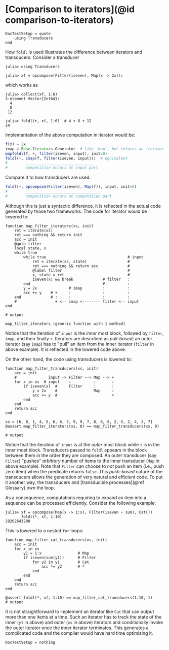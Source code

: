 # [Comparison to iterators](@id comparison-to-iterators)

```@meta
DocTestSetup = quote
    using Transducers
end
```

How `foldl` is used illustrates the difference between iterators and
transducers.  Consider a transducer

```jldoctest filter-map
julia> using Transducers

julia> xf = opcompose(Filter(iseven), Map(x -> 2x));
```

which works as

```jldoctest filter-map
julia> collect(xf, 1:6)
3-element Vector{Int64}:
  4
  8
 12

julia> foldl(+, xf, 1:6)  # 4 + 8 + 12
24
```

Implementation of the above computation in iterator would be:

```julia
f(x) = 2x
imap = Base.Iterators.Generator  # like `map`, but returns an iterator
mapfoldl(f, +, filter(iseven, input), init=0)
foldl(+, imap(f, filter(iseven, input)))  # equivalent
#        ______________________________
#        composition occurs at input part
```

Compare it to how transducers are used:

```julia
foldl(+, opcompose(Filter(iseven), Map(f)), input, init=0)
#        _________________________________
#        composition occurs at computation part
```

Although this is just a syntactic difference, it is reflected in the
actual code generated by those two frameworks.  The code for iterator
would be lowered to:

```jldoctest manual-composition; output = false
function map_filter_iterators(xs, init)
    ret = iterate(xs)
    ret === nothing && return init
    acc = init
    @goto filter
    local state, x
    while true
        while true                                    # input
            ret = iterate(xs, state)                  #
            ret === nothing && return acc             #
            @label filter                             #
            x, state = ret                            #
            iseven(x) && break             # filter   :
        end                                #          :
        y = 2x              # imap         :          :
        acc += y    # +     :              :          :
    end             # :     :              :          :
    #                 + <-- imap <-------- filter <-- input
end

# output

map_filter_iterators (generic function with 1 method)
```

Notice that the iteration of `input` is the _inner_ most block,
followed by `filter`, `imap`, and then finally `+`.  Iterators are
described as _pull-based_; an outer iterator (say `imap`) has to
"pull" an item from the inner iterator (`filter` in above example).
It is reflected in the lowered code above.

On the other hand, the code using transducers is lowered to:

```jldoctest manual-composition; output = false
function map_filter_transducers(xs, init)
    acc = init
    #              input -> Filter --> Map --> +
    for x in xs  # input    :          :       :
        if iseven(x)  #     Filter     :       :
            y = 2x    #                Map     :
            acc += y  #                        +
        end
    end
    return acc
end

xs = [6, 8, 1, 4, 5, 6, 6, 7, 9, 9, 7, 8, 6, 8, 2, 5, 2, 4, 3, 7]
@assert map_filter_iterators(xs, 0) == map_filter_transducers(xs, 0)

# output

```

Notice that the iteration of `input` is at the _outer_ most block
while `+` is in the inner most block.  Transducers passed to
`foldl` appears in the block between them in the order they are
composed.  An outer transducer (say `Filter`) "pushes" _arbitrary_
number of items to the inner transducer (`Map` in above example).
Note that `Filter` can choose to _not_ push an item (i.e., push zero
item) when the predicate returns `false`.  This _push-based_ nature of
the transducers allows the generation of very natural and efficient
code.  To put it another way, the transducers and
[transducible processes](@ref Glossary) _own_ the loop.

As a consequence, computations requiring to expand an item into a
sequence can be processed efficiently.  Consider the following
example:

```jldoctest map-filter-cat
julia> xf = opcompose(Map(x -> 1:x), Filter(iseven ∘ sum), Cat())
       foldl(*, xf, 1:10)
29262643200
```

This is lowered to a nested `for` loops:

```jldoctest map-filter-cat; output = false
function map_filter_cat_transducers(xs, init)
    acc = init
    for x in xs
        y1 = 1:x                # Map
        if iseven(sum(y1))      # Filter
            for y2 in y1        # Cat
                acc *= y2       # *
            end
        end
    end
    return acc
end

@assert foldl(*, xf, 1:10) == map_filter_cat_transducers(1:10, 1)
# output

```

It is not straightforward to implement an iterator like `Cat` that can
output more than one items at a time.  Such an iterator has to track
the state of the inner (`y1` in above) and outer (`xs` in above)
iterators and conditionally invoke the outer iterator once the inner
iterator terminates.  This generates a complicated code and the
compiler would have hard time optimizing it.

```@meta
DocTestSetup = nothing
```
